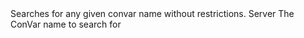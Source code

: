 <function name="Find" parent="cvar" type="libraryfunc">
	<description>
		Searches for any given convar name without restrictions.
		<added version="0.7"></added>	
	</description>
	<realm>Server</realm>
	<args>
		<arg name="convarName" type="string">The ConVar name to search for</arg>
	</args>
</function>